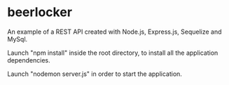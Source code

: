 beerlocker
==========

An example of a REST API created with Node.js, Express.js, Sequelize and MySql.

Launch "npm install" inside the root directory, to install all the application dependencies.

Launch "nodemon server.js" in order to start the application.


